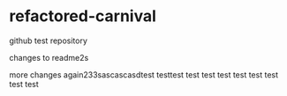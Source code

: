 # refactored-carnival
github test repository

changes to readme2s

more changes again233sascascasdtest
testtest
test
test
test
test
test
test
test
test
